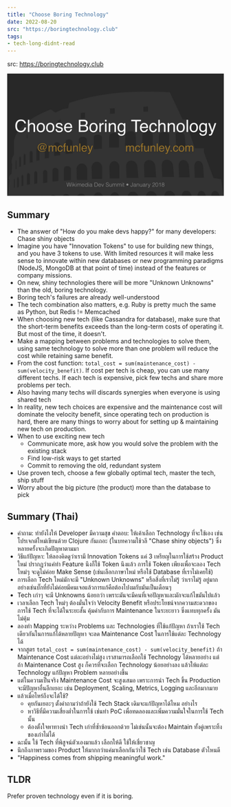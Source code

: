 ```yaml
---
title: "Choose Boring Technology"
date: 2022-08-20
src: "https://boringtechnology.club"
tags:
- tech-long-didnt-read
---
```


src: https://boringtechnology.club

![](Images/Cover%20-%20Choose%20Boring%20Technology.png)

## Summary
- The answer of "How do you make devs happy?" for many developers: Chase shiny objects
- Imagine you have "Innovation Tokens" to use for building new things, and you have 3 tokens to use. With limited resources it will make less sense to innovate within new databases or new programming paradigms (NodeJS, MongoDB at that point of time) instead of the features or company missions.
- On new, shiny technologies there will be more "Unknown Unknowns" than the old, boring technology.
- Boring tech's failures are already well-understood
- The tech combination also matters, e.g. Ruby is pretty much the same as Python, but Redis != Memcached  
- When choosing new tech (like Cassandra for database), make sure that the short-term benefits exceeds than the long-term costs of operating it. But most of the time, it doesn't.
- Make a mapping between problems and technologies to solve them, using same technology to solve more than one problem will reduce the cost while retaining same benefit.
- From the cost function: `total_cost = sum(maintenance_cost) - sum(velocity_benefit)`. If cost per tech is cheap, you can use many different techs. If each tech is expensive, pick few techs and share more problems per tech.
- Also having many techs will discards synergies when everyone is using shared tech
- In reality, new tech choices are expensive and the maintenance cost will dominate the velocity benefit, since operating tech on production is hard, there are many things to worry about for setting up & maintaining new tech on production.
- When to use exciting new tech
  - Communicate more, ask how you would solve the problem with the existing stack
  - Find low-risk ways to get started
  - Commit to removing the old, redundant system
- Use proven tech, choose a few globally optimal tech, master the tech, ship stuff
- Worry about the big picture (the product) more than the database to pick

## Summary (Thai)
- คำถาม: ทำยังไงให้ Developer มีความสุข คำตอบ: ให้เค้าเลือก Technology ที่จะใช้เอง เช่น โปรเจกต์ใหม่เขียนด้วย Clojure กันเถอะ (ในบทความใช้วลี "Chase shiny objects") ซึ่งหลายครั้งจะเกิดปัญหาตามมา
- วิธีแก้ปัญหา: ให้ลองคิดดูว่าเรามี Innovation Tokens แค่ 3 เหรียญในการใช้สร้าง Product ใหม่ ปรากฏว่าแค่ทำ Feature นึงก็ใช้ Token นึงแล้ว การใช้ Token เพียงเพื่อจะลอง Tech ใหม่ๆ จะดูไม่ค่อย Make Sense (เช่นเลือกภาษาใหม่ หรือใช้ Database ที่เราไม่เคยใช้)
- การเลือก Tech ใหม่มักจะมี "Unknown Unknowns" หรือสิ่งที่เราไม่รู้ ว่าเราไม่รู้ อยู่มาก อย่างเช่นบั๊กที่ยังไม่ค่อยมีคนเจอแล้วการแก้คือต้องไปงมกับมันเป็นเดือนๆ
- Tech เก่าๆ จะมี Unknowns น้อยกว่า เพราะมันจะมีคนที่เจอปัญหาและมักจะแก้ไขมันไปแล้ว
- เวลาเลือก Tech ใหม่ๆ ต้องมั่นใจว่า Velocity Benefit หรือประโยชน์จากความสะดวกของการใช้ Tech ที่จะได้ในระยะสั้น คุ้มค่ากับการ Maintenance ในระยะยาว ซึ่งแทบทุกครั้ง มันไม่คุ้ม
- ลองทำ Mapping ระหว่าง Problems และ Technologies ที่ใช้แก้ปัญหา ถ้าเราใช้ Tech เดียวกันในการแก้ได้หลายปัญหา จะลด Maintenance Cost ในการใช้แต่ละ Technology ได้
- จากสูตร `total_cost = sum(maintenance_cost) - sum(velocity_benefit)` ถ้า Maintenance Cost แต่ละอย่างไม่สูง เราสามารถเลือกใช้ Technology ได้หลายอย่าง แต่ถ้า Maintenance Cost สูง ก็ควรที่จะเลือก Technology น้อยอย่างลง แล้วให้แต่ละ Technology แก้ปัญหา Problem หลายอย่างขึ้น
- แต่ในความเป็นจริง Maintenance Cost จะสูงเสมอ เพราะการนำ Tech ขึ้น Production จะมีปัญหาอื่นอีกเยอะ เช่น Deployment, Scaling, Metrics, Logging และอีกมากมาย
- แล้วเมื่อไหร่ถึงจะได้ใช้?
  - คุยกันเยอะๆ ตั้งคำถามว่าถ้ายังใช้ Tech Stack เดิมจะแก้ปัญหาได้ไหม อย่างไร
  - หาวิธีที่มีความเสี่ยงต่ำในการใช้ เช่นทำ PoC เพื่อทดลองและเพิ่มความมั่นใจในการใช้ Tech นั้น
  - ต้องตั้งใจหาทางนำ Tech เก่าที่ซ้ำซ้อนออกด้วย ไม่เช่นนั้นจะต้อง Maintain ทั้งคู่เพราะทิ้งของเก่าไม่ได้
- ฉะนั้น ใช้ Tech ที่พิสูจน์ตัวเองมาแล้ว เลือกให้ดี ใช้ให้เชี่ยวชาญ
- นึกถึงภาพรวมของ Product ให้มากกว่าแค่มาเลือกกันว่าใช้ Tech เช่น Database ตัวไหนดี
- "Happiness comes from shipping meaningful work."

## TLDR
Prefer proven technology even if it is boring.